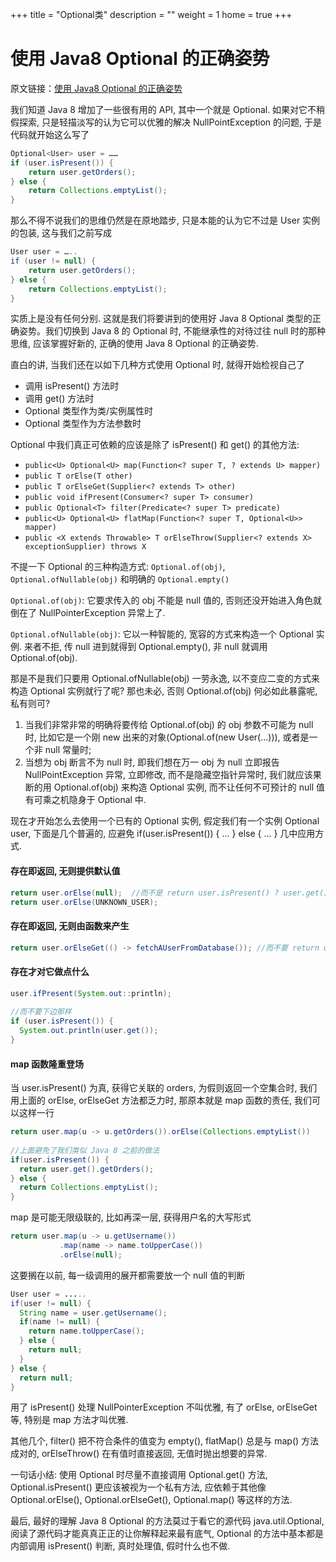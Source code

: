 +++
title = "Optional类"
description = ""
weight = 1
home = true
+++

# 使用 Java8 Optional 的正确姿势

原文链接：[使用 Java8 Optional 的正确姿势](http://www.importnew.com/22060.html)  

我们知道 Java 8 增加了一些很有用的 API, 其中一个就是 Optional. 如果对它不稍假探索, 只是轻描淡写的认为它可以优雅的解决 NullPointException 的问题, 于是代码就开始这么写了  
```java
Optional<User> user = ……
if (user.isPresent()) {
    return user.getOrders();
} else {
    return Collections.emptyList();
}
```

那么不得不说我们的思维仍然是在原地踏步, 只是本能的认为它不过是 User 实例的包装, 这与我们之前写成
```java
User user = …..
if (user != null) {
    return user.getOrders();
} else {
    return Collections.emptyList();
}
```

实质上是没有任何分别. 这就是我们将要讲到的使用好 Java 8 Optional 类型的正确姿势。我们切换到 Java 8 的 Optional 时, 不能继承性的对待过往 null 时的那种思维, 应该掌握好新的, 正确的使用 Java 8 Optional 的正确姿势.

直白的讲, 当我们还在以如下几种方式使用 Optional 时, 就得开始检视自己了

* 调用 isPresent() 方法时  
* 调用 get() 方法时  
* Optional 类型作为类/实例属性时  
* Optional 类型作为方法参数时 

Optional 中我们真正可依赖的应该是除了 isPresent() 和 get() 的其他方法:

* `public<U> Optional<U> map(Function<? super T, ? extends U> mapper)`
* `public T orElse(T other)`
* `public T orElseGet(Supplier<? extends T> other)`
* `public void ifPresent(Consumer<? super T> consumer)`
* `public Optional<T> filter(Predicate<? super T> predicate)`
* `public<U> Optional<U> flatMap(Function<? super T, Optional<U>> mapper)`
* `public <X extends Throwable> T orElseThrow(Supplier<? extends X> exceptionSupplier) throws X `

不提一下 Optional 的三种构造方式: `Optional.of(obj)`,  `Optional.ofNullable(obj)` 和明确的 `Optional.empty()`

`Optional.of(obj)`: 它要求传入的 obj 不能是 null 值的, 否则还没开始进入角色就倒在了 NullPointerException 异常上了.

`Optional.ofNullable(obj)`: 它以一种智能的, 宽容的方式来构造一个 Optional 实例. 来者不拒, 传 null 进到就得到 Optional.empty(), 非 null 就调用 Optional.of(obj).

那是不是我们只要用 Optional.ofNullable(obj) 一劳永逸, 以不变应二变的方式来构造 Optional 实例就行了呢? 那也未必, 否则 Optional.of(obj) 何必如此暴露呢, 私有则可?

1. 当我们非常非常的明确将要传给 Optional.of(obj) 的 obj 参数不可能为 null 时, 比如它是一个刚 new 出来的对象(Optional.of(new User(...))), 或者是一个非 null 常量时;    
2. 当想为 obj 断言不为 null 时, 即我们想在万一 obj 为 null 立即报告 NullPointException 异常, 立即修改, 而不是隐藏空指针异常时, 我们就应该果断的用 Optional.of(obj) 来构造 Optional 实例, 而不让任何不可预计的 null 值有可乘之机隐身于 Optional 中.

现在才开始怎么去使用一个已有的 Optional 实例, 假定我们有一个实例 Optional<User> user, 下面是几个普遍的, 应避免 if(user.isPresent()) { ... } else { ... } 几中应用方式.

#### 存在即返回, 无则提供默认值
```java
return user.orElse(null);  //而不是 return user.isPresent() ? user.get() : null;
return user.orElse(UNKNOWN_USER);
```

#### 存在即返回, 无则由函数来产生
```java
return user.orElseGet(() -> fetchAUserFromDatabase()); //而不要 return user.isPresent() ? user: fetchAUserFromDatabase();
```

#### 存在才对它做点什么
```java
user.ifPresent(System.out::println);
 
//而不要下边那样
if (user.isPresent()) {
  System.out.println(user.get());
}
```

#### map 函数隆重登场
当 user.isPresent() 为真, 获得它关联的 orders, 为假则返回一个空集合时, 我们用上面的 orElse, orElseGet 方法都乏力时, 那原本就是 map 函数的责任, 我们可以这样一行
```java
return user.map(u -> u.getOrders()).orElse(Collections.emptyList())
 
//上面避免了我们类似 Java 8 之前的做法
if(user.isPresent()) {
  return user.get().getOrders();
} else {
  return Collections.emptyList();
}
```

map  是可能无限级联的, 比如再深一层, 获得用户名的大写形式
```java
return user.map(u -> u.getUsername())
           .map(name -> name.toUpperCase())
           .orElse(null);
```
这要搁在以前, 每一级调用的展开都需要放一个 null 值的判断
```java
User user = .....
if(user != null) {
  String name = user.getUsername();
  if(name != null) {
    return name.toUpperCase();
  } else {
    return null;
  }
} else {
  return null;
}
```
用了 isPresent() 处理 NullPointerException 不叫优雅, 有了  orElse, orElseGet 等, 特别是 map 方法才叫优雅.

其他几个, filter() 把不符合条件的值变为 empty(),  flatMap() 总是与 map() 方法成对的,  orElseThrow() 在有值时直接返回, 无值时抛出想要的异常.

一句话小结: 使用 Optional 时尽量不直接调用 Optional.get() 方法, Optional.isPresent() 更应该被视为一个私有方法, 应依赖于其他像 Optional.orElse(), Optional.orElseGet(), Optional.map() 等这样的方法.

最后, 最好的理解 Java 8 Optional 的方法莫过于看它的源代码 java.util.Optional, 阅读了源代码才能真真正正的让你解释起来最有底气, Optional 的方法中基本都是内部调用  isPresent() 判断, 真时处理值, 假时什么也不做.

